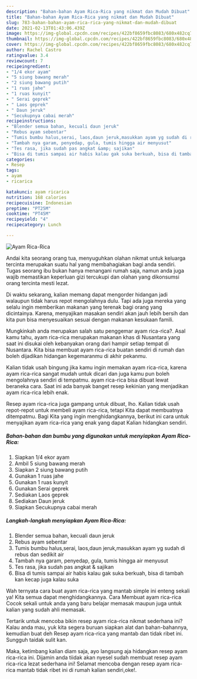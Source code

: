 ```yaml
---
description: "Bahan-bahan Ayam Rica-Rica yang nikmat dan Mudah Dibuat"
title: "Bahan-bahan Ayam Rica-Rica yang nikmat dan Mudah Dibuat"
slug: 783-bahan-bahan-ayam-rica-rica-yang-nikmat-dan-mudah-dibuat
date: 2021-02-13T01:43:06.439Z
image: https://img-global.cpcdn.com/recipes/422bf8659fbc8083/680x482cq70/ayam-rica-rica-foto-resep-utama.jpg
thumbnail: https://img-global.cpcdn.com/recipes/422bf8659fbc8083/680x482cq70/ayam-rica-rica-foto-resep-utama.jpg
cover: https://img-global.cpcdn.com/recipes/422bf8659fbc8083/680x482cq70/ayam-rica-rica-foto-resep-utama.jpg
author: Rachel Castro
ratingvalue: 3.4
reviewcount: 7
recipeingredient:
- "1/4 ekor ayam"
- "5 siung bawang merah"
- "2 siung bawang putih"
- "1 ruas jahe"
- "1 ruas kunyit"
- " Serai geprek"
- " Laos geprek"
- " Daun jeruk"
- "Secukupnya cabai merah"
recipeinstructions:
- "Blender semua bahan, kecuali daun jeruk"
- "Rebus ayam sebentar"
- "Tumis bumbu halus,serai, laos,daun jeruk,masukkan ayam yg sudah di rebus dan sedikit air"
- "Tambah nya garam, penyedap, gula, tumis hingga air menyusut"
- "Tes rasa, jika sudah pas angkat &amp; sajikan"
- "Bisa di tumis sampai air habis kalau gak suka berkuah, bisa di tambah kan kecap juga kalau suka"
categories:
- Resep
tags:
- ayam
- ricarica

katakunci: ayam ricarica 
nutrition: 168 calories
recipecuisine: Indonesian
preptime: "PT25M"
cooktime: "PT45M"
recipeyield: "4"
recipecategory: Lunch

---
```



![Ayam Rica-Rica](https://img-global.cpcdn.com/recipes/422bf8659fbc8083/680x482cq70/ayam-rica-rica-foto-resep-utama.jpg)

Andai kita seorang orang tua, menyuguhkan olahan nikmat untuk keluarga tercinta merupakan suatu hal yang membahagiakan bagi anda sendiri. Tugas seorang ibu bukan hanya menangani rumah saja, namun anda juga wajib memastikan keperluan gizi tercukupi dan olahan yang dikonsumsi orang tercinta mesti lezat.

Di waktu  sekarang, kalian memang dapat mengorder hidangan jadi walaupun tidak harus repot mengolahnya dulu. Tapi ada juga mereka yang selalu ingin memberikan makanan yang terenak bagi orang yang dicintainya. Karena, menyajikan masakan sendiri akan jauh lebih bersih dan kita pun bisa menyesuaikan sesuai dengan makanan kesukaan famili. 



Mungkinkah anda merupakan salah satu penggemar ayam rica-rica?. Asal kamu tahu, ayam rica-rica merupakan makanan khas di Nusantara yang saat ini disukai oleh kebanyakan orang dari hampir setiap tempat di Nusantara. Kita bisa membuat ayam rica-rica buatan sendiri di rumah dan boleh dijadikan hidangan kegemaranmu di akhir pekanmu.

Kalian tidak usah bingung jika kamu ingin memakan ayam rica-rica, karena ayam rica-rica sangat mudah untuk dicari dan juga kamu pun boleh mengolahnya sendiri di tempatmu. ayam rica-rica bisa dibuat lewat beraneka cara. Saat ini ada banyak banget resep kekinian yang menjadikan ayam rica-rica lebih enak.

Resep ayam rica-rica juga gampang untuk dibuat, lho. Kalian tidak usah repot-repot untuk membeli ayam rica-rica, tetapi Kita dapat membuatnya ditempatmu. Bagi Kita yang ingin menghidangkannya, berikut ini cara untuk menyajikan ayam rica-rica yang enak yang dapat Kalian hidangkan sendiri.

<!--inarticleads1-->

##### Bahan-bahan dan bumbu yang digunakan untuk menyiapkan Ayam Rica-Rica:

1. Siapkan 1/4 ekor ayam
1. Ambil 5 siung bawang merah
1. Siapkan 2 siung bawang putih
1. Gunakan 1 ruas jahe
1. Gunakan 1 ruas kunyit
1. Gunakan  Serai geprek
1. Sediakan  Laos geprek
1. Sediakan  Daun jeruk
1. Siapkan Secukupnya cabai merah




<!--inarticleads2-->

##### Langkah-langkah menyiapkan Ayam Rica-Rica:

1. Blender semua bahan, kecuali daun jeruk
1. Rebus ayam sebentar
1. Tumis bumbu halus,serai, laos,daun jeruk,masukkan ayam yg sudah di rebus dan sedikit air
1. Tambah nya garam, penyedap, gula, tumis hingga air menyusut
1. Tes rasa, jika sudah pas angkat &amp; sajikan
1. Bisa di tumis sampai air habis kalau gak suka berkuah, bisa di tambah kan kecap juga kalau suka




Wah ternyata cara buat ayam rica-rica yang mantab simple ini enteng sekali ya! Kita semua dapat menghidangkannya. Cara Membuat ayam rica-rica Cocok sekali untuk anda yang baru belajar memasak maupun juga untuk kalian yang sudah ahli memasak.

Tertarik untuk mencoba bikin resep ayam rica-rica nikmat sederhana ini? Kalau anda mau, yuk kita segera buruan siapkan alat dan bahan-bahannya, kemudian buat deh Resep ayam rica-rica yang mantab dan tidak ribet ini. Sungguh taidak sulit kan. 

Maka, ketimbang kalian diam saja, ayo langsung aja hidangkan resep ayam rica-rica ini. Dijamin anda tiidak akan nyesel sudah membuat resep ayam rica-rica lezat sederhana ini! Selamat mencoba dengan resep ayam rica-rica mantab tidak ribet ini di rumah kalian sendiri,oke!.

